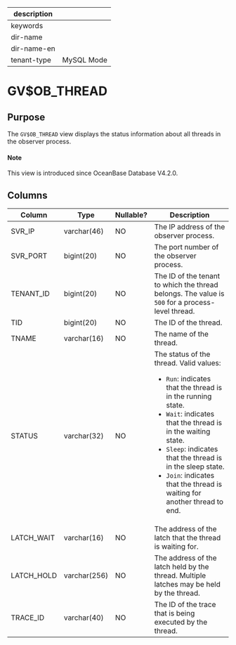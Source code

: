 |description||
|---|---|
|keywords||
|dir-name||
|dir-name-en||
|tenant-type|MySQL Mode|

# GV$OB_THREAD

## Purpose

The `GV$OB_THREAD` view displays the status information about all threads in the observer process. 

<main id="notice" type='explain'>
  <h4>Note</h4>
  <p>This view is introduced since OceanBase Database V4.2.0. </p>
</main>

## Columns

| **Column** | **Type** | **Nullable?** | **Description** |
| --- | --- | --- | --- |
| SVR_IP | varchar(46) | NO | The IP address of the observer process. |
| SVR_PORT | bigint(20) | NO | The port number of the observer process. |
| TENANT_ID | bigint(20) | NO | The ID of the tenant to which the thread belongs. The value is `500` for a process-level thread. |
| TID | bigint(20) | NO | The ID of the thread. |
| TNAME | varchar(16) | NO | The name of the thread. |
| STATUS | varchar(32) | NO | The status of the thread. Valid values:<ul><li> `Run`: indicates that the thread is in the running state.  </li><li> `Wait`: indicates that the thread is in the waiting state. </li><li> `Sleep`: indicates that the thread is in the sleep state. </li><li> `Join`: indicates that the thread is waiting for another thread to end. </li></ul> |
| LATCH_WAIT | varchar(16) | NO | The address of the latch that the thread is waiting for. |
| LATCH_HOLD | varchar(256) | NO | The address of the latch held by the thread. Multiple latches may be held by the thread. |
| TRACE_ID | varchar(40) | NO | The ID of the trace that is being executed by the thread. |
